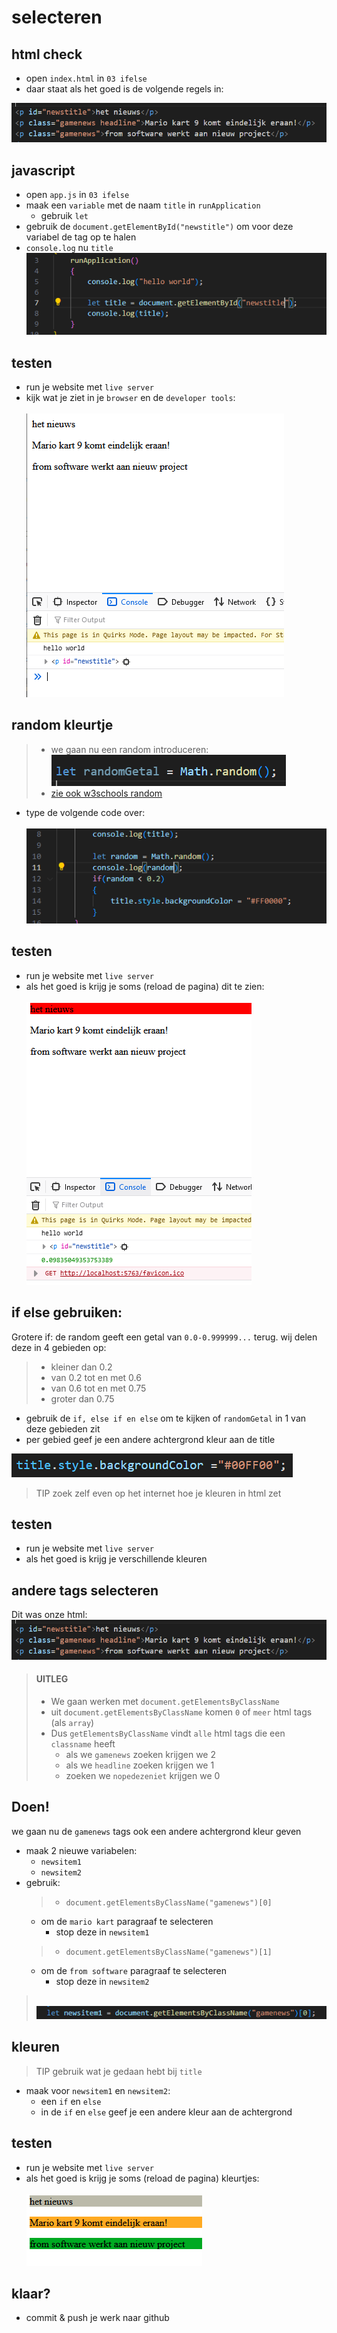 # selecteren


## html check
- open `index.html` in `03 ifelse`
- daar staat als het goed is de volgende regels in:

![](img/ifelsehtml.PNG)


## javascript 

- open `app.js` in `03 ifelse`
- maak een `variable` met de naam `title` in `runApplication`
    - gebruik `let`
- gebruik de `document.getElementById("newstitle")` om voor deze variabel de tag op te halen
- `console.log` nu `title`
</br>![](img/title.PNG)


## testen

- run je website met `live server`
- kijk wat je ziet in je `browser` en de `developer tools`:  
</br>![](img/result.PNG)

## random kleurtje

> - we gaan nu een random introduceren:
> ![](img/randomGetal.PNG)
> - [zie ook w3schools random](https://www.w3schools.com/JS/js_random.asp)


- type de volgende code over:  
</br>![](img/random.PNG)

## testen

- run je website met `live server`
- als het goed is krijg je soms (reload de pagina) dit te zien:  
</br>![](img/result2.PNG)


##  if else gebruiken:

Grotere if:
de random geeft een getal van `0.0-0.999999...` terug.
wij delen deze in 4 gebieden op:
> - kleiner dan 0.2
> - van 0.2 tot en met 0.6
> - van 0.6 tot en met 0.75
> - groter dan 0.75


- gebruik de `if, else if en else` om te kijken of `randomGetal` in 1 van deze gebieden zit
- per gebied geef je een andere achtergrond kleur aan de title

![](img/bgcolor.PNG)

> TIP zoek zelf even op het internet hoe je kleuren in html zet

## testen

- run je website met `live server`
- als het goed is krijg je verschillende kleuren


## andere tags selecteren

Dit was onze html:
</br>![](img/ifelsehtml.PNG)

> #### UITLEG
> - We gaan werken met `document.getElementsByClassName`
> - uit `document.getElementsByClassName` komen `0` of `meer` html tags  (als `array`)
> - Dus `getElementsByClassName` vindt `alle` html tags die een `classname` heeft 
>   - als we `gamenews` zoeken krijgen we 2
>   - als we `headline` zoeken krijgen we 1
>   - zoeken we `nopedezeniet` krijgen we 0

## Doen!

we gaan nu de `gamenews` tags ook een andere achtergrond kleur geven

- maak 2 nieuwe variabelen:
    - `newsitem1`
    - `newsitem2`
- gebruik:
    > - `document.getElementsByClassName("gamenews")[0]` 
    - om de `mario kart` paragraaf te selecteren
        - stop deze in `newsitem1`
    > - `document.getElementsByClassName("gamenews")[1]` 
    - om de `from software` paragraaf te selecteren
        - stop deze in `newsitem2`
     

> </br>![](img/voorbeeldselect.PNG)  

## kleuren

> TIP gebruik wat je gedaan hebt bij `title`
- maak voor `newsitem1` en `newsitem2`:
    - een `if` en `else`
    - in de `if` en `else` geef je een andere kleur aan de achtergrond
  
## testen

- run je website met `live server`
- als het goed is krijg je soms (reload de pagina) kleurtjes:  
</br>![](img/result3.PNG)

## klaar?

- commit & push je werk naar github

